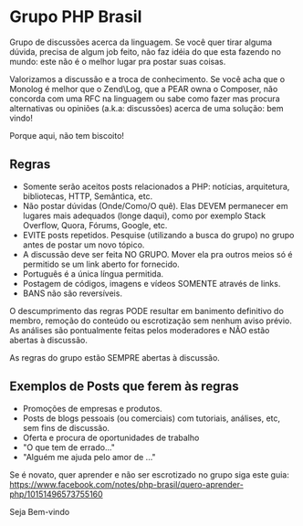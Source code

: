 # Grupo PHP Brasil

Grupo de discussões acerca da linguagem. Se você quer tirar alguma dúvida, precisa de algum job feito, não faz idéia do que esta fazendo no mundo: este não é o melhor lugar pra postar suas coisas.

Valorizamos a discussão e a troca de conhecimento. Se você acha que o Monolog é melhor que o Zend\Log, que a PEAR owna o Composer, não concorda com uma RFC na linguagem ou sabe como fazer mas procura alternativas ou opiniões (a.k.a: discussões) acerca de uma solução: bem vindo!

Porque aqui, não tem biscoito!

## Regras

- Somente serão aceitos posts relacionados a PHP: notícias, arquitetura, bibliotecas, HTTP, Semântica, etc.
- Não postar dúvidas (Onde/Como/O quê). Elas DEVEM permanecer em lugares mais adequados (longe daqui), como por exemplo Stack Overflow, Quora, Fórums, Google, etc.
- EVITE posts repetidos.
  Pesquise (utilizando a busca do grupo) no grupo antes de postar um novo tópico.
- A discussão deve ser feita NO GRUPO.
  Mover ela pra outros meios só é permitido se um link aberto for fornecido.
- Português é a única língua permitida.
- Postagem de códigos, imagens e vídeos SOMENTE através de links.
- BANS não são reversíveis.

O descumprimento das regras PODE resultar em banimento definitivo do membro, remoção do conteúdo ou escrotização sem nenhum aviso prévio.
As análises são pontualmente feitas pelos moderadores e NÃO estão abertas à discussão.

As regras do grupo estão SEMPRE abertas à discussão.

## Exemplos de Posts que ferem às regras

- Promoções de empresas e produtos.
- Posts de blogs pessoais (ou comerciais) com tutoriais, análises, etc, sem fins de discussão.
- Oferta e procura de oportunidades de trabalho
- "O que tem de errado..."
- "Alguém me ajuda pelo amor de ..."

Se é novato, quer aprender e não ser escrotizado no grupo siga este guia:
https://www.facebook.com/notes/php-brasil/quero-aprender-php/10151496573755160

Seja Bem-vindo

